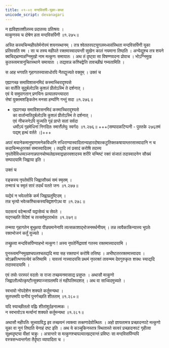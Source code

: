 ```yaml
---
title: ०१-०९ मन्दविसर्पि-यूका-कथा
unicode_script: devanagari
---
```


न ह्यविज्ञातशीलस्य प्रदातव्यः प्रतिश्रयः ।  
मत्कुणस्य च दोषेण हता मन्दविसर्पिणी ॥१.२७५॥

अस्ति कस्यचिन्महीपतेर्मनोरमं शयनस्थानम् । तत्र श्वेततरपटयुगलमध्यसंस्थिता मन्दविसर्पिणी यूका प्रतिवसति स्म । सा च तस्य महीपते रक्तमास्वादयन्ती सुखेन कालं नयमाना तिष्ठति । अन्येद्युश्च तत्र शयने क्वचिद्भ्राम्यन्नग्निमुखो नाम मत्कुणः समायातः । अथ तं दृष्ट्वा सा विषण्णवदना प्रोवाच । भोऽग्निमुख कुतस्त्वमत्रानुचितस्थाने समायातः । तद्यावन्न कश्चिद्वेत्ति तावच्छीघ्रं गम्यतामिति ।

स आह भगवति गृहागतस्यासाधोरपि नैतद्युज्यते वक्तुम् । उक्तं च

एह्यागच्छ समाविशासनमिदं कस्माच्चिराद्दृश्यसे     
का वार्तेति सुदुर्बलोऽसि कुशलं प्रीतोऽस्मि ते दर्शनात् ।  
एवं ये समुपागतान् प्रणयिनः प्रत्यालपन्त्यादरा  
त्तेषां युक्तमशङ्कितेन मनसा हर्म्याणि गन्तुं सदा ॥१.२७६॥  

  - एह्यागच्छ समाविशासनमिदं कस्माच्चिराद्दृश्यसे     
  का वार्तान्वतिदुर्बलोऽसि कुशलं प्रीतोऽस्मि ते दर्शनात् ।  
  एवं नीचजनेऽपि युज्यति गृहं प्राप्ते सतां सर्वदा  
  धर्मोऽयं गृहमेधिनां निगदितः स्मार्त्तैर्लघुः स्वर्गदः ॥१.२७६॥ +++(सम्पादकटिप्पनी - पुस्तके २७६तमं पद्यम् इत्थं वर्तते ।)+++

अपरं मयानेकमानुषाणामनेकविधानि रुधिराण्यास्वादितान्याहारदोषात्कटुतिक्तकषायाम्लरसास्वादानि न च कदाचिन्मधुररक्तं समास्वादितम् । तद्यदि त्वं प्रसादं करोषि तदस्य नृपतेर्विविधव्यञ्जनान्नपानचोष्यलेह्यस्वाद्वाहारवशादस्य शरीरे यन्मिष्टं रक्तं संजातं तदास्वादनेन सौख्यं सम्पादयामि जिह्वाया इति ।

उक्तं च

रङ्कस्य नृपतेर्वापि जिह्वासौख्यं समं स्मृतम् ।   
तन्मात्रं च स्मृतं सारं तदर्थं यतते जनः ॥१.२७७॥  

यद्येवं न भवेल्लोके कर्म जिह्वाप्रतुष्टिदम् ।   
तन्न भृत्यो भवेत्कश्चित्कस्यचिद्वशगोऽथ वा ॥१.२७८॥  

यदसत्यं वदेन्मर्त्यो यद्वासेव्यं च सेवते ।   
यद्गच्छति विदेशं च तत्सर्वमुदरार्थतः ॥१.२७९॥  

तन्मया गृहागतेन बुभुक्षया पीड्यमानेनापि त्वत्सकाशाद्भोजनमर्थनीयम् । तन्न त्वयैकाकिन्यास्य भूपतेः रक्तभोजनं कर्तुं युज्यते ।  

तच्छ्रुत्वा मन्दविसर्पिण्याहभो मत्कुण ! अस्य नृपतेर्निद्रावशं गतस्य रक्तमास्वादयामि ।  

पुनस्त्वमग्निमुखश्चपलश्चतद्यदि मया सह रक्तपानं करोषि तत्तिष्ठ । अभीष्टतररक्तमास्वादय ।  
सोऽब्रवीत्भगवत्येवं करिष्यामि । यावत्त्वं नास्वादयसि प्रथमं नृपरक्तं तावन्मम देवगुरुकृतः शपथः स्याद्यदि तदास्वादयामि ।

एवं तयोः परस्परं वदतोः स राजा तच्छयनमासाद्य प्रसुप्तः । अथासौ मत्कुणो जिह्वालौल्योत्कृष्टौत्सुक्याज्जाग्रतमपि तं महीपतिमदशत् । अथ वा साध्विदमुच्यते ।

स्वभावो नोपदेशेन शक्यते कर्तुमन्यथा ।   
सुतप्तमपि पानीयं पुनर्गच्छति शीतताम् ॥१.२८०॥   

यदि स्याच्छीतलो वह्निः शीतांशुर्दहनात्मकः ।   
न स्वभावोऽत्र मर्त्यानां शक्यते कर्तुमन्यथा ॥१.२८१॥  

अथासौ महीपतिः सूच्यग्रविद्ध इव तच्छयनं त्यक्त्वा तत्क्षणादेवोत्थितः । अहो ज्ञायतामत्र प्रच्छादनपटे मत्कुणो यूका वा नूनं तिष्ठति येनाहं दष्ट इति । अथ ये कञ्चुकिनस्तत्र स्थितास्ते सत्वरं प्रच्छादनपटं गृहीत्वा सूक्ष्मदृष्ट्या वीक्षां चक्रुः । अत्रान्तरे स मत्कुणश्चापल्यात्खट्वान्तं प्रविष्टः सा मन्दविसर्पिण्यपि वस्त्रसन्ध्यन्तर्गता तैर्दृष्टा व्यापादिता च । 
